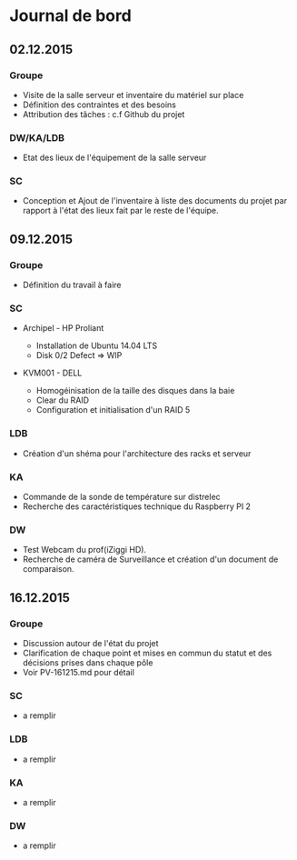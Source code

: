 # Journal de bord

## 02.12.2015

### Groupe
* Visite de la salle serveur et inventaire du matériel sur place
* Définition des contraintes et des besoins
* Attribution des tâches : c.f Github du projet

### DW/KA/LDB
* Etat des lieux de l'équipement de la salle serveur

### SC 
* Conception et Ajout de l'inventaire à liste des documents du projet par rapport à l'état des lieux fait par le reste de l'équipe.

## 09.12.2015

### Groupe
* Définition du travail à faire

### SC
* Archipel - HP Proliant 
	* Installation de Ubuntu 14.04 LTS
	* Disk 0/2 Defect => WIP

* KVM001 - DELL
	* Homogéinisation de la taille des disques dans la baie
	* Clear du RAID
	* Configuration et initialisation d'un RAID 5

### LDB
* Création d'un shéma pour l'architecture des racks et serveur

### KA
* Commande de la sonde de température sur distrelec
* Recherche des caractéristiques technique du Raspberry PI 2

### DW
* Test Webcam du prof(iZiggi HD).
* Recherche de caméra de Surveillance et création d'un document de comparaison.

## 16.12.2015

### Groupe
* Discussion autour de l'état du projet
* Clarification de chaque point et mises en commun du statut et des décisions prises dans chaque pôle
* Voir PV-161215.md pour détail

### SC
* a remplir

### LDB
* a remplir

### KA
* a remplir

### DW
* a remplir
